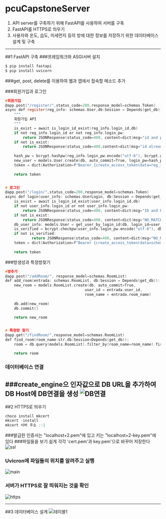 # pcuCapstoneServer

1. API server를 구축하기 위해 FastAPI를 사용하여 서버를 구축
2. FastAPI를 HTTPS로 띄우기 
3. 사용자와 온도, 습도, 미세먼지 등의 방에 대한 정보를 저장하기 위한 데이터베이스 설계 및 구축

-------------------------------------------------------------------------------------------------------------------------------------------------------------------------
##1 FastAPI 구축
###프레임워크와  ASGI서버 설치
```c
$ pip install fastapi
$ pip install uvicorn
```

###get, post, delete를 이용하여 웹과 앱에서 접속할 메소드 추가

###회원가입과 로그인
```c
#회원가입
@app.post("/register/",status_code=200,response_model=schemas.Token)
async def register(reg_info: schemas.User,db:Session = Depends(get_db)):
    """
    회원가입 API
    """
    is_exist = await is_login_id_exist(reg_info.login_id,db) 
    if not reg_info.login_id or not reg_info.login_pw:
        return JSONResponse(status_code=400, content=dict(msg="id and pw must be provided"))
    if not is_exist:
        return JSONResponse(status_code=400,content=dict(msg="id already registered"))
    
    hash_pw = bcrypt.hashpw(reg_info.login_pw.encode("utf-8"), bcrypt.gensalt())
    new_user = models.User.create(db, auto_commit=True, login_pw=hash_pw, login_id=reg_info.login_id, nickname=reg_info.nickname, name=reg_info.name, email=reg_info.email,phone=reg_info.phone)
    token = dict(Authorization=f"Bearer {create_access_token(data=reg_info.from_orm(new_user).dict(exclude={'login_pw'}),)}")
    
    return token


# 로그인
@app.post("/login/",status_code=200,response_model=schemas.Token)
async def login(user_info: schemas.UserLogin, db:Session = Depends(get_db)):
    is_exist = await is_login_id_exist(user_info.login_id,db)
    if not user_info.login_id or not user_info.login_pw:
        return JSONResponse(status_code=400, content=dict(msg="ID and PW must be provided"))
    if not is_exist:
        return JSONResponse(status_code=400, content=dict(msg="NO_MATCH_USER"))
    db_user_info: models.User = get_user_by_login_id(db, login_id=user_info.login_id)
    is_verified = bcrypt.checkpw(user_info.login_pw.encode("utf-8"), db_user_info.login_pw.encode("utf-8"))
    if not is_verified:
            return JSONResponse(status_code=400, content=dict(msg="NO_MATCH_USER"))
    token = dict(Authorization=f"Bearer {create_access_token(data=schemas.UserToken.from_orm(db_user_info).dict(exclude={'login_pw'}),)}")
    
    return token
```

###방생성과 특정방찾기
```c
#방추가
@app.post("/addRoom/", response_model=schemas.RoomList)
def add_room(entrada: schemas.RoomList, db:Session = Depends(get_db)):
    new_room = models.RoomList.create(db, auto_commit=True, 
                                    user_id = entrada.user_id,
                                    room_name = entrada.room_name)
    
    db.add(new_room)
    db.commit()

    return new_room


# 특정방 찾기
@app.get("/findRoom/",response_model=schemas.RoomList)
def find_room(room_name:str,db:Session=Depends(get_db)):
    room = db.query(models.RoomList).filter_by(room_name=room_name).first()

    return room

```
### 데이터베이스 연결
###create_engine으 인자값으로 DB URL을 추가하여 DB Host에 DB연결을 생성
![DB연결](https://user-images.githubusercontent.com/69308065/190901977-0b603d62-3898-4a67-8cbf-99052331f770.png)
-------------------------------------------------------------------------------------------------------------------------------------------------------------------------
##2 HTTPS로 띄우기

```c
choco install mkcert
mkcert -install
mkcert 서버 주소 ::1
```
###발급한 인증서는  "localhost+2.pem"에 있고 키는 "localhost+2-key.pem"에 있다
###파일들을 보기 쉽게 각각 'cert.pem'과 key.pem'으로 바꾸어 저장한다
![ssl](https://user-images.githubusercontent.com/69308065/190902416-cde706f9-e9ee-4727-8147-63090880a5fc.png)

### Uvicron에 파일들의 위치를 알려주고 실행
![main](https://user-images.githubusercontent.com/69308065/190902422-30d9e336-e400-49d6-bd27-db447a79ec00.png)

### 서버가 HTTPS로 잘 띄워지는 것을 확인
![https](https://user-images.githubusercontent.com/69308065/190902574-cedee794-d1ae-4dfe-a406-0cdcef4bbd4d.png)

-------------------------------------------------------------------------------------------------------------------------------------------------------------------------
##3 데이터베이스 설계
![테이블1](https://user-images.githubusercontent.com/69308065/190901303-4bc9d66b-5dc8-49b1-8a2d-1de9e5483511.png)


 

